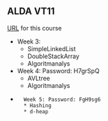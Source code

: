 ALDA VT11
--------

[URL](http://ilearn.dsv.su.se/ "Ilearn") for this course


*   Week 3:
    * SimpleLinkedList
    * DoubleStackArray
    * Algoritmanalys
*   Week 4: Password: H7grSpQ
    * AVLtree
    * Algoritmanalys
*		Week 5: Password: FgH9sg6
		* Hashing 
		* d-heap
